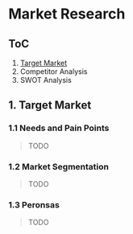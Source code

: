 # Market Research

## ToC
1. [Target Market](#1-target-market)
2. Competitor Analysis
3. SWOT Analysis


## 1. Target Market

### 1.1 Needs and Pain Points
> TODO

### 1.2 Market Segmentation
> TODO

### 1.3 Peronsas
> TODO